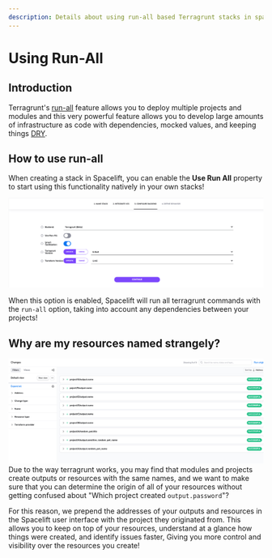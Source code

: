 ```yaml
---
description: Details about using run-all based Terragrunt stacks in spacelift.
---
```


# Using Run-All

## Introduction

Terragrunt's [run-all](https://terragrunt.gruntwork.io/docs/features/execute-terraform-commands-on-multiple-modules-at-once/) feature allows you to deploy multiple projects and modules and this very powerful feature allows you to develop large amounts of infrastructure as code with dependencies, mocked values, and keeping things [DRY](https://terragrunt.gruntwork.io/docs/features/keep-your-terraform-code-dry/).

## How to use run-all

When creating a stack in Spacelift, you can enable the **Use Run All** property to start using this functionality natively in your own stacks!

![Terragrunt stack creation screen](../../assets/screenshots/terragrunt/run-all/run-all-toggle.png)

When this option is enabled, Spacelift will run all terragrunt commands with the `run-all` option, taking into account any dependencies between your projects!

## Why are my resources named strangely?

![Screenshot of run changes across a run-all terragrunt stack](../../assets/screenshots/terragrunt/run-all/run-all-changes.png)
Due to the way terragrunt works, you may find that modules and projects create outputs or resources with the same names, and we want to make sure that you can determine the origin of all of your resources without getting confused about "Which project created `output.password`"?

For this reason, we prepend the addresses of your outputs and resources in the Spacelift user interface with the project they originated from. This allows you to keep on top of your resources, understand at a glance how things were created, and identify issues faster, Giving you more control and visibility over the resources you create!
